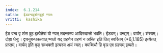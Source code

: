 ```yaml
---
index:  6.1.214
sutra:  ईडवन्दवृशंसदुहां ण्यतः
vritti:  kashika 
---
```


ईड वन्द वृ शंस दुह इत्येतेषां यो ण्यत् तदन्तस्य आदिरुदात्तो भवति। ईड्यम्। वन्द्यम्। वार्यम्। शंस्यम्। दोह्रा धेनुः। द्व्यनुबन्धकत्वात् ण्यतो यद् ग्रहणेन ग्रहणं न अस्ति इति तित् स्वरितम् (*6,1.185) इत्येतत् प्राप्तम्। वार्यम् इति वृङ् सम्भक्तौ इत्यस्य अयं ण्यत्। क्यब्विधौ हि वृञ एव ग्रहणम् इष्यते।

